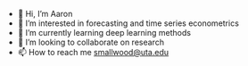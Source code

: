 - 👋 Hi, I’m Aaron
- 👀 I’m interested in forecasting and time series econometrics
- 🌱 I’m currently learning deep learning methods
- 💞️ I’m looking to collaborate on research
- 📫 How to reach me smallwood@uta.edu

<!---
smalley80/smalley80 is a ✨ special ✨ repository because its `README.md` (this file) appears on your GitHub profile.
You can click the Preview link to take a look at your changes.
--->
